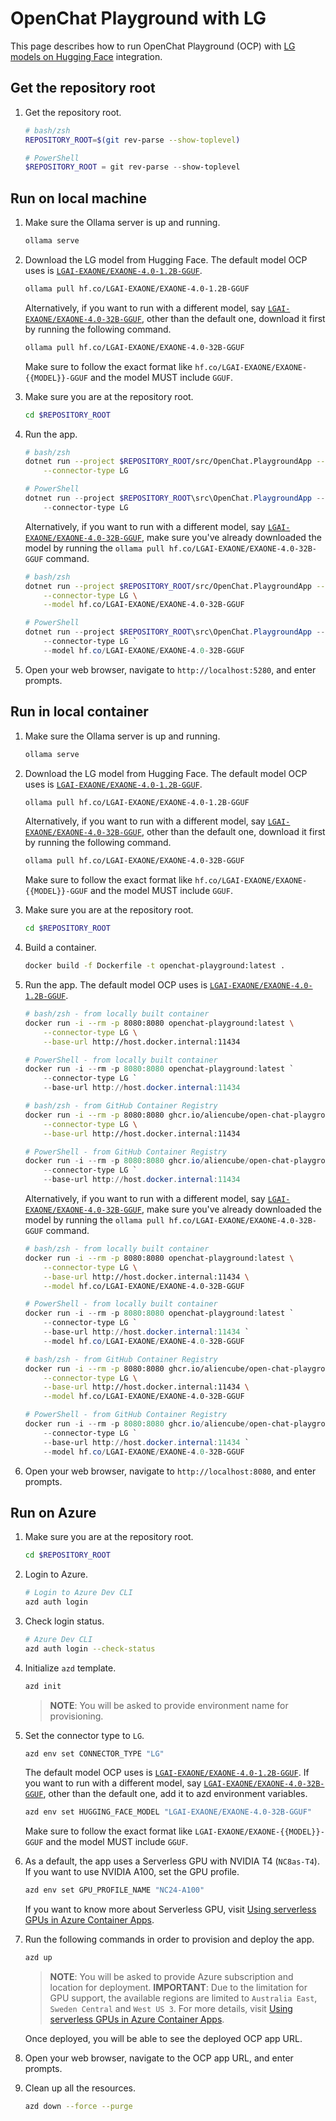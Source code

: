 # OpenChat Playground with LG

This page describes how to run OpenChat Playground (OCP) with [LG models on Hugging Face](https://huggingface.co/LGAI-EXAONE) integration.

## Get the repository root

1. Get the repository root.

    ```bash
    # bash/zsh
    REPOSITORY_ROOT=$(git rev-parse --show-toplevel)
    ```

    ```powershell
    # PowerShell
    $REPOSITORY_ROOT = git rev-parse --show-toplevel
    ```

## Run on local machine

1. Make sure the Ollama server is up and running.

    ```bash
    ollama serve
    ```

1. Download the LG model from Hugging Face. The default model OCP uses is [`LGAI-EXAONE/EXAONE-4.0-1.2B-GGUF`](https://huggingface.co/LGAI-EXAONE/EXAONE-4.0-1.2B-GGUF).

    ```bash
    ollama pull hf.co/LGAI-EXAONE/EXAONE-4.0-1.2B-GGUF
    ```

   Alternatively, if you want to run with a different model, say [`LGAI-EXAONE/EXAONE-4.0-32B-GGUF`](https://huggingface.co/LGAI-EXAONE/EXAONE-4.0-32B-GGUF), other than the default one, download it first by running the following command.

    ```bash
    ollama pull hf.co/LGAI-EXAONE/EXAONE-4.0-32B-GGUF
    ```

   Make sure to follow the exact format like `hf.co/LGAI-EXAONE/EXAONE-{{MODEL}}-GGUF` and the model MUST include `GGUF`.

2. Make sure you are at the repository root.

    ```bash
    cd $REPOSITORY_ROOT
    ```

1. Run the app.

    ```bash
    # bash/zsh
    dotnet run --project $REPOSITORY_ROOT/src/OpenChat.PlaygroundApp -- \
        --connector-type LG
    ```

    ```powershell
    # PowerShell
    dotnet run --project $REPOSITORY_ROOT\src\OpenChat.PlaygroundApp -- `
        --connector-type LG
    ```

   Alternatively, if you want to run with a different model, say [`LGAI-EXAONE/EXAONE-4.0-32B-GGUF`](https://huggingface.co/LGAI-EXAONE/EXAONE-4.0-32B-GGUF), make sure you've already downloaded the model by running the `ollama pull hf.co/LGAI-EXAONE/EXAONE-4.0-32B-GGUF` command.

    ```bash
    # bash/zsh
    dotnet run --project $REPOSITORY_ROOT/src/OpenChat.PlaygroundApp -- \
        --connector-type LG \
        --model hf.co/LGAI-EXAONE/EXAONE-4.0-32B-GGUF
    ```

    ```powershell
    # PowerShell
    dotnet run --project $REPOSITORY_ROOT\src\OpenChat.PlaygroundApp -- `
        --connector-type LG `
        --model hf.co/LGAI-EXAONE/EXAONE-4.0-32B-GGUF
    ```

2. Open your web browser, navigate to `http://localhost:5280`, and enter prompts.

## Run in local container

1. Make sure the Ollama server is up and running.

    ```bash
    ollama serve
    ```

1. Download the LG model from Hugging Face. The default model OCP uses is [`LGAI-EXAONE/EXAONE-4.0-1.2B-GGUF`](https://huggingface.co/LGAI-EXAONE/EXAONE-4.0-1.2B-GGUF).

    ```bash
    ollama pull hf.co/LGAI-EXAONE/EXAONE-4.0-1.2B-GGUF
    ```

   Alternatively, if you want to run with a different model, say [`LGAI-EXAONE/EXAONE-4.0-32B-GGUF`](https://huggingface.co/LGAI-EXAONE/EXAONE-4.0-32B-GGUF), other than the default one, download it first by running the following command.

    ```bash
    ollama pull hf.co/LGAI-EXAONE/EXAONE-4.0-32B-GGUF
    ```

   Make sure to follow the exact format like `hf.co/LGAI-EXAONE/EXAONE-{{MODEL}}-GGUF` and the model MUST include `GGUF`.

1. Make sure you are at the repository root.

    ```bash
    cd $REPOSITORY_ROOT
    ```

1. Build a container.

    ```bash
    docker build -f Dockerfile -t openchat-playground:latest .
    ```

1. Run the app. The default model OCP uses is [`LGAI-EXAONE/EXAONE-4.0-1.2B-GGUF`](https://huggingface.co/LGAI-EXAONE/EXAONE-4.0-1.2B-GGUF).

    ```bash
    # bash/zsh - from locally built container
    docker run -i --rm -p 8080:8080 openchat-playground:latest \
        --connector-type LG \
        --base-url http://host.docker.internal:11434
    ```

    ```powershell
    # PowerShell - from locally built container
    docker run -i --rm -p 8080:8080 openchat-playground:latest `
        --connector-type LG `
        --base-url http://host.docker.internal:11434
    ```

    ```bash
    # bash/zsh - from GitHub Container Registry
    docker run -i --rm -p 8080:8080 ghcr.io/aliencube/open-chat-playground/openchat-playground:latest \
        --connector-type LG \
        --base-url http://host.docker.internal:11434
    ```

    ```powershell
    # PowerShell - from GitHub Container Registry
    docker run -i --rm -p 8080:8080 ghcr.io/aliencube/open-chat-playground/openchat-playground:latest `
        --connector-type LG `
        --base-url http://host.docker.internal:11434
    ```

   Alternatively, if you want to run with a different model, say [`LGAI-EXAONE/EXAONE-4.0-32B-GGUF`](https://huggingface.co/LGAI-EXAONE/EXAONE-4.0-32B-GGUF), make sure you've already downloaded the model by running the `ollama pull hf.co/LGAI-EXAONE/EXAONE-4.0-32B-GGUF` command.

    ```bash
    # bash/zsh - from locally built container
    docker run -i --rm -p 8080:8080 openchat-playground:latest \
        --connector-type LG \
        --base-url http://host.docker.internal:11434 \
        --model hf.co/LGAI-EXAONE/EXAONE-4.0-32B-GGUF
    ```

    ```powershell
    # PowerShell - from locally built container
    docker run -i --rm -p 8080:8080 openchat-playground:latest `
        --connector-type LG `
        --base-url http://host.docker.internal:11434 `
        --model hf.co/LGAI-EXAONE/EXAONE-4.0-32B-GGUF
    ```

    ```bash
    # bash/zsh - from GitHub Container Registry
    docker run -i --rm -p 8080:8080 ghcr.io/aliencube/open-chat-playground/openchat-playground:latest \
        --connector-type LG \
        --base-url http://host.docker.internal:11434 \
        --model hf.co/LGAI-EXAONE/EXAONE-4.0-32B-GGUF
    ```

    ```powershell
    # PowerShell - from GitHub Container Registry
    docker run -i --rm -p 8080:8080 ghcr.io/aliencube/open-chat-playground/openchat-playground:latest `
        --connector-type LG `
        --base-url http://host.docker.internal:11434 `
        --model hf.co/LGAI-EXAONE/EXAONE-4.0-32B-GGUF
    ```

1. Open your web browser, navigate to `http://localhost:8080`, and enter prompts.

## Run on Azure

1. Make sure you are at the repository root.

    ```bash
    cd $REPOSITORY_ROOT
    ```

1. Login to Azure.

    ```bash
    # Login to Azure Dev CLI
    azd auth login
    ```

1. Check login status.

    ```bash
    # Azure Dev CLI
    azd auth login --check-status
    ```

1. Initialize `azd` template.

    ```bash
    azd init
    ```

   > **NOTE**: You will be asked to provide environment name for provisioning.

1. Set the connector type to `LG`.

    ```bash
    azd env set CONNECTOR_TYPE "LG"
    ```

   The default model OCP uses is [`LGAI-EXAONE/EXAONE-4.0-1.2B-GGUF`](https://huggingface.co/LGAI-EXAONE/EXAONE-4.0-1.2B-GGUF). If you want to run with a different model, say [`LGAI-EXAONE/EXAONE-4.0-32B-GGUF`](https://huggingface.co/LGAI-EXAONE/EXAONE-4.0-32B-GGUF), other than the default one, add it to azd environment variables.

    ```bash
    azd env set HUGGING_FACE_MODEL "LGAI-EXAONE/EXAONE-4.0-32B-GGUF"
    ```

   Make sure to follow the exact format like `LGAI-EXAONE/EXAONE-{{MODEL}}-GGUF` and the model MUST include `GGUF`.

1. As a default, the app uses a Serverless GPU with NVIDIA T4 (`NC8as-T4`). If you want to use NVIDIA A100, set the GPU profile.

    ```bash
    azd env set GPU_PROFILE_NAME "NC24-A100"
    ```

   If you want to know more about Serverless GPU, visit [Using serverless GPUs in Azure Container Apps](https://learn.microsoft.com/azure/container-apps/gpu-serverless-overview#use-serverless-gpus).

1. Run the following commands in order to provision and deploy the app.

    ```bash
    azd up
    ```

   > **NOTE**: You will be asked to provide Azure subscription and location for deployment.
   > **IMPORTANT**: Due to the limitation for GPU support, the available regions are limited to `Australia East`, `Sweden Central` and `West US 3`. For more details, visit [Using serverless GPUs in Azure Container Apps](https://learn.microsoft.com/azure/container-apps/gpu-serverless-overview#supported-regions).

   Once deployed, you will be able to see the deployed OCP app URL.

1. Open your web browser, navigate to the OCP app URL, and enter prompts.

1. Clean up all the resources.

    ```bash
    azd down --force --purge
    ```
